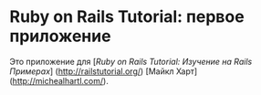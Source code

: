 # Ruby on Rails Tutorial: первое приложение

Это приложение для
[*Ruby on Rails Tutorial: Изучение на Rails Примерах*] (http://railstutorial.org/)
[Майкл Харт] (http://michealhartl.com/).
